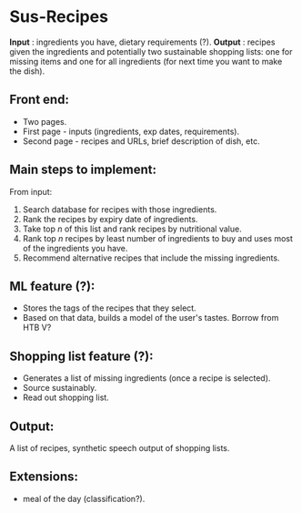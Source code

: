 # Sus-Recipes
**Input** : ingredients you have, dietary requirements (?). 
**Output** : recipes given the ingredients and potentially two sustainable shopping lists: one for missing items and one for all ingredients (for next time you want to make the dish). 

## Front end:

- Two pages.
- First page - inputs (ingredients, exp dates, requirements).
- Second page - recipes and URLs, brief description of dish, etc.

## Main steps to implement:

From input:

1. Search database for recipes with those ingredients.
2. Rank the recipes by expiry date of ingredients.
3. Take top *n* of this list and rank recipes by nutritional value.
3. Rank top *n* recipes by least number of ingredients to buy and uses most of the ingredients you have. 
4. Recommend alternative recipes that include the missing ingredients.

## ML feature (?):

- Stores the tags of the recipes that they select.
- Based on that data, builds a model of the user's tastes. Borrow from HTB V?

## Shopping list feature (?):

- Generates a list of missing ingredients (once a recipe is selected).
- Source sustainably. 
- Read out shopping list. 

## Output:

A list of recipes, synthetic speech output of shopping lists.  

## Extensions:

- meal of the day (classification?). 

